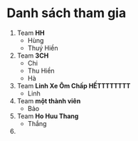 # Danh sách tham gia

1. Team **HH**
    - Hùng
    - Thuý Hiền
2. Team **3CH**
    - Chi
    - Thu Hiền
    - Hà
3. Team **Linh Xe Ôm Chấp HẾTTTTTTTT**
    - Linh
4. Team **một thành viên**
    - Bảo
5. Team **Ho Huu Thang**
    - Thắng
6. 
   
   
